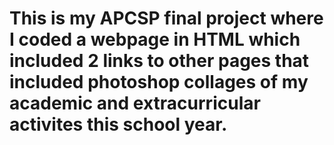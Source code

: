 # This is my APCSP final project  where I coded a webpage in HTML which included 2 links to other pages that included photoshop collages of my academic and extracurricular activites this school year.
